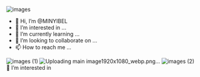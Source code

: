 ![images](https://github.com/MINYIBEL/MINYIBEL/assets/141713586/525a207a-6591-43f1-9631-eba5b10da903)
- 👋 Hi, I’m @MINYIBEL
- 👀 I’m interested in ...
- 🌱 I’m currently learning ...
- 💞️ I’m looking to collaborate on ...
- 📫 How to reach me ...

<!---
MINYIBEL/MINYIBEL is a ✨ special ✨ repository because its `README.md` (this file) appears on your GitHub profile.
You can click the Preview link to take a look at your changes.
--->
![images (1)](https://github.com/MINYIBEL/MINYIBEL/assets/141713586/cf175742-9cb0-4a37-bfa8-08c049c4a930)
![Uploading main image1920x1080_webp.png…]()
![images (2)](https://github.com/MINYIBEL/MINYIBEL/assets/141713586/07e74591-8065-48dd-ba12-b7669a7e680a)
 👀 I’m interested in
